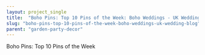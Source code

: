 ```yaml
---
layout: project_single
title:  "Boho Pins: Top 10 Pins of the Week: Boho Weddings - UK Wedding Blog"
slug: "boho-pins-top-10-pins-of-the-week-boho-weddings-uk-wedding-blog"
parent: "garden-party-decor"
---
```

Boho Pins: Top 10 Pins of the Week